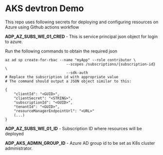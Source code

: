 # AKS devtron Demo

This repo uses following secrets for deploying and configuring resources on Azure using Github actions workflow

**ADP_AZ_SUBS_WE_01_CRED** - This is service principal json object for login to azure.

Run the following commands to obtain the required json

```
az ad sp create-for-rbac --name "myApp" --role contributor \
                            --scopes /subscriptions/{subscription-id} \
                            --sdk-auth
# Replace the subscription id with appropriate value                           
# The command should output a JSON object similar to this:
 
{
    "clientId": "<GUID>",
    "clientSecret": "<STRING>",
    "subscriptionId": "<GUID>",
    "tenantId": "<GUID>",
    "resourceManagerEndpointUrl": "<URL>"
    (...)
}
```
**ADP_AZ_SUBS_WE_01_ID** - Subscription ID where resources will be deployed

**ADP_AKS_ADMIN_GROUP_ID** - Azure AD group id to be set as K8s cluster administrator.
